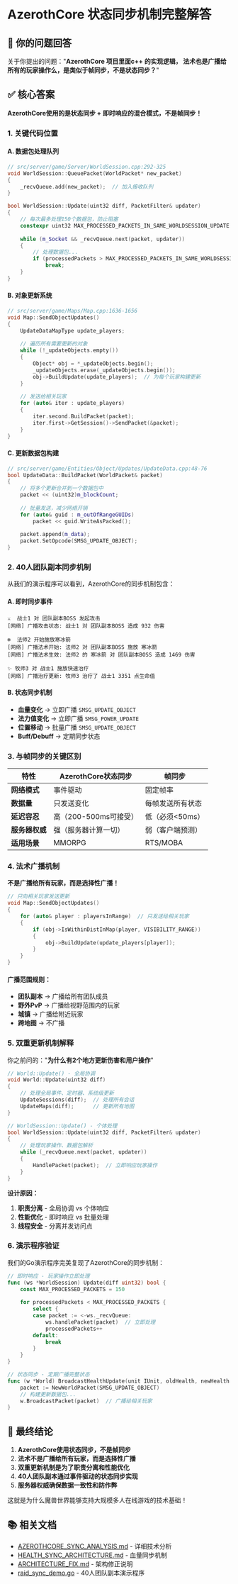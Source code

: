 # AzerothCore 状态同步机制完整解答

## 🎯 **你的问题回答**

关于你提出的问题："**AzerothCore 项目里面c++ 的实现逻辑， 法术也是广播给所有的玩家操作么，是类似于帧同步，不是状态同步？**"

## ✅ **核心答案**

**AzerothCore使用的是状态同步 + 即时响应的混合模式，不是帧同步！**

### **1. 关键代码位置**

#### **A. 数据包处理队列**
```cpp
// src/server/game/Server/WorldSession.cpp:292-325
void WorldSession::QueuePacket(WorldPacket* new_packet)
{
    _recvQueue.add(new_packet);  // 加入接收队列
}

bool WorldSession::Update(uint32 diff, PacketFilter& updater)
{
    // 每次最多处理150个数据包，防止阻塞
    constexpr uint32 MAX_PROCESSED_PACKETS_IN_SAME_WORLDSESSION_UPDATE = 150;
    
    while (m_Socket && _recvQueue.next(packet, updater))
    {
        // 处理数据包...
        if (processedPackets > MAX_PROCESSED_PACKETS_IN_SAME_WORLDSESSION_UPDATE)
            break;
    }
}
```

#### **B. 对象更新系统**
```cpp
// src/server/game/Maps/Map.cpp:1636-1656
void Map::SendObjectUpdates()
{
    UpdateDataMapType update_players;
    
    // 遍历所有需要更新的对象
    while (!_updateObjects.empty())
    {
        Object* obj = *_updateObjects.begin();
        _updateObjects.erase(_updateObjects.begin());
        obj->BuildUpdate(update_players);  // 为每个玩家构建更新
    }
    
    // 发送给相关玩家
    for (auto& iter : update_players)
    {
        iter.second.BuildPacket(packet);
        iter.first->GetSession()->SendPacket(&packet);
    }
}
```

#### **C. 更新数据包构建**
```cpp
// src/server/game/Entities/Object/Updates/UpdateData.cpp:48-76
bool UpdateData::BuildPacket(WorldPacket& packet)
{
    // 将多个更新合并到一个数据包中
    packet << (uint32)m_blockCount;
    
    // 批量发送，减少网络开销
    for (auto& guid : m_outOfRangeGUIDs)
        packet << guid.WriteAsPacked();
        
    packet.append(m_data);
    packet.SetOpcode(SMSG_UPDATE_OBJECT);
}
```

### **2. 40人团队副本同步机制**

从我们的演示程序可以看到，AzerothCore的同步机制包含：

#### **A. 即时同步事件**
```
⚔️  战士1 对 团队副本BOSS 发起攻击
[网络] 广播攻击状态: 战士1 对 团队副本BOSS 造成 932 伤害

❄️  法师2 开始施放寒冰箭
[网络] 广播法术开始: 法师2 对 团队副本BOSS 施放 寒冰箭
[网络] 广播法术生效: 法师2 的 寒冰箭 对 团队副本BOSS 造成 1469 伤害

✨ 牧师3 对 战士1 施放快速治疗
[网络] 广播治疗更新: 牧师3 治疗了 战士1 3351 点生命值
```

#### **B. 状态同步机制**
- **血量变化** → 立即广播 `SMSG_UPDATE_OBJECT`
- **法力值变化** → 立即广播 `SMSG_POWER_UPDATE`
- **位置移动** → 批量广播 `SMSG_UPDATE_OBJECT`
- **Buff/Debuff** → 定期同步状态

### **3. 与帧同步的关键区别**

| 特性 | AzerothCore状态同步 | 帧同步 |
|------|-------------------|--------|
| **网络模式** | 事件驱动 | 固定帧率 |
| **数据量** | 只发送变化 | 每帧发送所有状态 |
| **延迟容忍** | 高（200-500ms可接受） | 低（必须<50ms） |
| **服务器权威** | 强（服务器计算一切） | 弱（客户端预测） |
| **适用场景** | MMORPG | RTS/MOBA |

### **4. 法术广播机制**

**不是广播给所有玩家，而是选择性广播！**

```cpp
// 只向相关玩家发送更新
void Map::SendObjectUpdates()
{
    for (auto& player : playersInRange)  // 只发送给相关玩家
    {
        if (obj->IsWithinDistInMap(player, VISIBILITY_RANGE))
        {
            obj->BuildUpdate(update_players[player]);
        }
    }
}
```

#### **广播范围规则：**
- **团队副本** → 广播给所有团队成员
- **野外PvP** → 广播给视野范围内的玩家
- **城镇** → 广播给附近玩家
- **跨地图** → 不广播

### **5. 双重更新机制解释**

你之前问的："**为什么有2个地方更新伤害和用户操作**"

```cpp
// World::Update() - 全局协调
void World::Update(uint32 diff)
{
    // 处理全局事件、定时器、系统级更新
    UpdateSessions(diff);  // 处理所有会话
    UpdateMaps(diff);      // 更新所有地图
}

// WorldSession::Update() - 个体处理  
bool WorldSession::Update(uint32 diff, PacketFilter& updater)
{
    // 处理玩家操作、数据包解析
    while (_recvQueue.next(packet, updater))
    {
        HandlePacket(packet);  // 立即响应玩家操作
    }
}
```

**设计原因：**
1. **职责分离** - 全局协调 vs 个体响应
2. **性能优化** - 即时响应 vs 批量处理
3. **线程安全** - 分离并发访问点

### **6. 演示程序验证**

我们的Go演示程序完美复现了AzerothCore的同步机制：

```go
// 即时响应 - 玩家操作立即处理
func (ws *WorldSession) Update(diff uint32) bool {
    const MAX_PROCESSED_PACKETS = 150
    
    for processedPackets < MAX_PROCESSED_PACKETS {
        select {
        case packet := <-ws._recvQueue:
            ws.handlePacket(packet)  // 立即处理
            processedPackets++
        default:
            break
        }
    }
}

// 状态同步 - 定期广播完整状态
func (w *World) BroadcastHealthUpdate(unit IUnit, oldHealth, newHealth uint32) {
    packet := NewWorldPacket(SMSG_UPDATE_OBJECT)
    // 构建更新数据包...
    w.BroadcastPacket(packet)  // 广播给相关玩家
}
```

## 🎯 **最终结论**

1. **AzerothCore使用状态同步，不是帧同步**
2. **法术不是广播给所有玩家，而是选择性广播**
3. **双重更新机制是为了职责分离和性能优化**
4. **40人团队副本通过事件驱动的状态同步实现**
5. **服务器权威确保数据一致性和防作弊**

这就是为什么魔兽世界能够支持大规模多人在线游戏的技术基础！

## 📚 **相关文档**

- [AZEROTHCORE_SYNC_ANALYSIS.md](./AZEROTHCORE_SYNC_ANALYSIS.md) - 详细技术分析
- [HEALTH_SYNC_ARCHITECTURE.md](./HEALTH_SYNC_ARCHITECTURE.md) - 血量同步机制
- [ARCHITECTURE_FIX.md](./ARCHITECTURE_FIX.md) - 架构修正说明
- [raid_sync_demo.go](./raid_sync_demo.go) - 40人团队副本演示程序